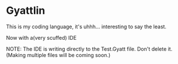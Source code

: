 # Gyattlin
This is my coding language, it's uhhh... interesting to say the least.

Now with a(very scuffed) IDE

NOTE: The IDE is writing directly to the Test.Gyatt file. Don't delete it. (Making multiple files will be coming soon.)

